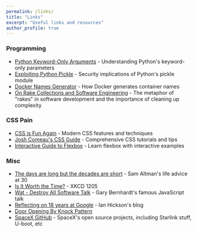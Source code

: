 ```yaml
---
permalink: /links/
title: "Links"
excerpt: "Useful links and resources"
author_profile: true
---
```


### Programming
- [Python Keyword-Only Arguments](https://vegardstikbakke.com/python-keyword-only/) - Understanding Python's keyword-only parameters
- [Exploiting Python Pickle](https://davidhamann.de/2020/04/05/exploiting-python-pickle/) - Security implications of Python's pickle module
- [Docker Names Generator](https://github.com/moby/moby/blob/master/pkg/namesgenerator/names-generator.go) - How Docker generates container names
- [On Rake Collections and Software Engineering](https://flameeyes.blog/2020/05/07/on-rake-collections-and-software-engineering/) - The metaphor of "rakes" in software development and the importance of cleaning up complexity

### CSS Pain
- [CSS is Fun Again](https://pdx.su/blog/2023-10-25-css-is-fun-again/) - Modern CSS features and techniques
- [Josh Comeau's CSS Guide](https://www.joshwcomeau.com/css/) - Comprehensive CSS tutorials and tips
- [Interactive Guide to Flexbox](https://www.joshwcomeau.com/css/interactive-guide-to-flexbox/) - Learn flexbox with interactive examples

### Misc
- [The days are long but the decades are short](https://blog.samaltman.com/the-days-are-long-but-the-decades-are-short) - Sam Altman's life advice at 30
- [Is It Worth the Time?](https://xkcd.com/1205) - XKCD 1205
- [Wat - Destroy All Software Talk](https://www.destroyallsoftware.com/talks/wat) - Gary Bernhardt's famous JavaScript talk
- [Reflecting on 18 years at Google](https://ln.hixie.ch/?start=1700627373&count=1) - Ian Hickson's blog
- [Door Opening By Knock Pattern](https://www.youtube.com/watch?v=zE5PGeh2K9k)
- [SpaceX GitHub](https://github.com/spaceexplorationtechnologies) - SpaceX's open source projects, including Starlink stuff, U-boot, etc
